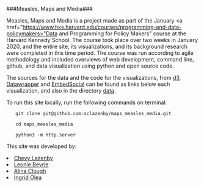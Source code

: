 ###Measles, Maps and Media###

Measles, Maps and Media is a project made as part of the January <a href="https://www.hks.harvard.edu/courses/programming-and-data-policymakers>"Data and Programming for Policy Makers"</a> course at the Harvard Kennedy School. The course took place over two weeks in January 2020, and the entire site, its visualizations, and its background research were completed in this time period. The course was run according to agile methodology and included overviews of web development, command line, github, and data visualization using python and open source code.

The sources for the data and the code for the visualizations, from <a href="https://d3js.org/"> d3</a>, <a href="https://www.datawrapper.de/">Datawrapper</a> and <a href="https://embedsocial.com/">EmbedSocial</a> can be found as links below each visualization, and also in the directory <a href="data">data</a>. 

To run this site locally, run the following commands on terminal: 
<ul><code>git clone git@github.com:sclazenby/maps_measles_media.git</code></ul>
<ul><code>cd maps_measles_media</code></ul>
<ul><code>python3 -m http.server</code></ul>


This site was developed by: 
<li><a href="https://github.com/sclazenby">Chevy Lazenby</a></li>
<li><a href="https://github.com/leobey">Leonie Beyrle</a></li>
<li><a href="https://github.com/amclough">Alina Clough</a></li>
<li><a href="https://github.com/ingridolea">Ingrid Olea</a></li>
